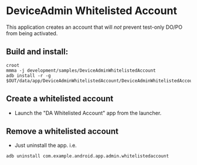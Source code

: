 # DeviceAdmin Whitelisted Account

This application creates an account that will *not* prevent test-only DO/PO from being activated.

## Build and install:

```
croot
mmma -j development/samples/DeviceAdminWhitelistedAccount
adb install -r -g $OUT/data/app/DeviceAdminWhitelistedAccount/DeviceAdminWhitelistedAccount.apk
```


## Create a whitelisted account

- Launch the "DA Whitelisted Account" app from the launcher.

## Remove a whitelisted account

- Just uninstall the app. i.e.

```
adb uninstall com.example.android.app.admin.whitelistedaccount
```
